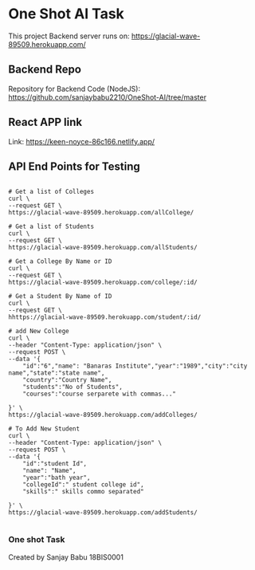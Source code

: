 # One Shot AI Task

This project Backend server runs on: https://glacial-wave-89509.herokuapp.com/ 

## Backend Repo
Repository for Backend Code (NodeJS): https://github.com/sanjaybabu2210/OneShot-AI/tree/master

## React APP link
Link: https://keen-noyce-86c166.netlify.app/



## API End Points for Testing

```

# Get a list of Colleges
curl \
--request GET \
https://glacial-wave-89509.herokuapp.com/allCollege/

# Get a list of Students 
curl \
--request GET \
https://glacial-wave-89509.herokuapp.com/allStudents/

# Get a College By Name or ID 
curl \
--request GET \
https://glacial-wave-89509.herokuapp.com/college/:id/

# Get a Student By Name of ID
curl \
--request GET \
hhttps://glacial-wave-89509.herokuapp.com/student/:id/

# add New College
curl \
--header "Content-Type: application/json" \
--request POST \
--data '{
    "id":"6","name": "Banaras Institute","year":"1989","city":"city name","state":"state name",
    "country":"Country Name",
    "students":"No of Students",
    "courses":"course serparete with commas..."
    
}' \
https://glacial-wave-89509.herokuapp.com/addColleges/

# To Add New Student
curl \
--header "Content-Type: application/json" \
--request POST \
--data '{
    "id":"student Id",
    "name": "Name",
    "year":"bath year",
    "collegeId":" student college id",
    "skills":" skills commo separated"
    
}' \
https://glacial-wave-89509.herokuapp.com/addStudents/


```
### One shot Task
Created by Sanjay Babu 18BIS0001

